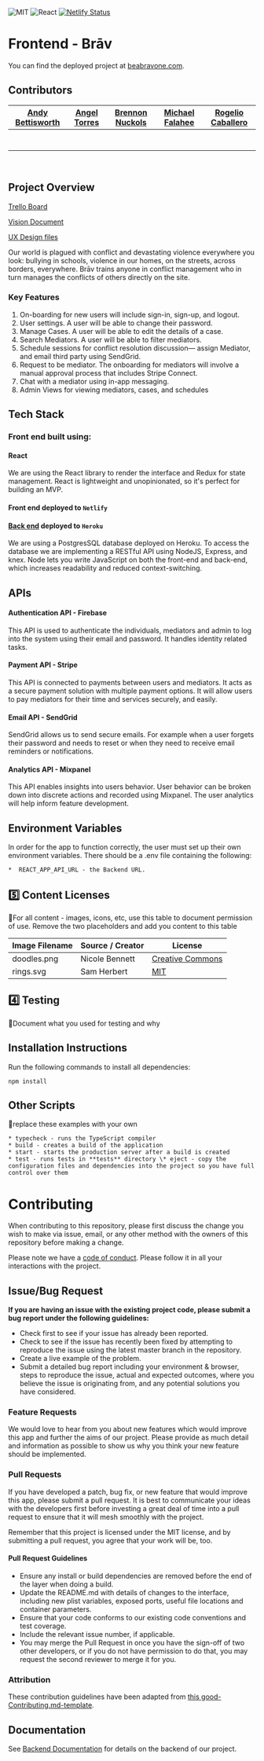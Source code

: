 ![MIT](https://img.shields.io/packagist/l/doctrine/orm.svg)
![React](https://img.shields.io/badge/react-v16.8.6-blue.svg)
[![Netlify Status](https://api.netlify.com/api/v1/badges/9aaad5da-5fcb-4026-97b4-9d6f628206a3/deploy-status)](https://app.netlify.com/sites/brav/deploys)

# Frontend - Brāv

You can find the deployed project at [beabravone.com](http://www.beabravone.com/).

## Contributors

| [Andy Bettisworth](https://github.com/wurde) | [Angel Torres](https://github.com/angel-torres) | [Brennon Nuckols](https://github.com/brennuck) | [Michael Falahee](https://github.com/Mjfalahee) | [Rogelio Caballero](https://github.com/rogercp) |
| :-----------------------------------------------------------------------------------------------------------: | :-----------------------------------------------------------------------------------------------------------: | :-----------------------------------------------------------------------------------------------------------: | :-----------------------------------------------------------------------------------------------------------: | :-----------------------------------------------------------------------------------------------------------: |
[<img src="https://github.com/favicon.ico" width="15">](https://github.com/wurde) | [<img src="https://github.com/favicon.ico" width="15">](https://github.com/angel-torres) | [<img src="https://github.com/favicon.ico" width="15">](https://github.com/brennuck) | [<img src="https://github.com/favicon.ico" width="15">](https://github.com/Mjfalahee) | [<img src="https://github.com/favicon.ico" width="15">](https://github.com/rogercp) |
| [<img src="https://static.licdn.com/sc/h/al2o9zrvru7aqj8e1x2rzsrca" width="15">](https://www.linkedin.com/) | [<img src="https://static.licdn.com/sc/h/al2o9zrvru7aqj8e1x2rzsrca" width="15">](https://www.linkedin.com/) | [<img src="https://static.licdn.com/sc/h/al2o9zrvru7aqj8e1x2rzsrca" width="15">](https://www.linkedin.com/) | [<img src="https://static.licdn.com/sc/h/al2o9zrvru7aqj8e1x2rzsrca" width="15">](https://www.linkedin.com/) | [<img src="https://static.licdn.com/sc/h/al2o9zrvru7aqj8e1x2rzsrca" width="15">](https://www.linkedin.com/) |

<br>

## Project Overview

[Trello Board](https://trello.com/b/5sU9ZybM/labs-14-brav)

[Vision Document](https://www.notion.so/Brav-c00f84c629f84560be196d93846a22cf)

[UX Design files](https://www.notion.so/Brav-c00f84c629f84560be196d93846a22cf#b38b8955c85f4bb8ad52863f7e478b03)

Our world is plagued with conflict and devastating violence everywhere you look: bullying in schools, violence in our homes, on the streets, across borders, everywhere. Brāv trains anyone in conflict management who in turn manages the conflicts of others directly on the site.

### Key Features

1. On-boarding for new users will include sign-in, sign-up, and logout.
2. User settings. A user will be able to change their password.
3. Manage Cases. A user will be able to edit the details of a case.
4. Search Mediators. A user will be able to filter mediators.
5. Schedule sessions for conflict resolution discussion— assign Mediator, and email third party using SendGrid.
6. Request to be mediator. The onboarding for mediators will involve a manual approval process that includes Stripe Connect.
7. Chat with a mediator using in-app messaging.
8. Admin Views for viewing mediators, cases, and schedules

## Tech Stack

### Front end built using:

#### React

We are using the React library to render the interface and Redux for state management. React is lightweight and unopinionated, so it's perfect for building an MVP.

#### Front end deployed to `Netlify`

#### [Back end](https://github.com/labs14-brav/Backend) deployed to `Heroku`

We are using a PostgresSQL database deployed on Heroku. To access the database we are implementing a RESTful API using NodeJS, Express, and knex. Node lets you write JavaScript on both the front-end and back-end, which increases readability and reduced context-switching.

## APIs

#### Authentication API - Firebase

This API is used to authenticate the individuals, mediators and admin to log into the system using their email and password. It handles identity related tasks.

#### Payment API - Stripe

This API is connected to payments between users and mediators. It acts as a secure payment solution with multiple payment options. It will allow users to pay mediators for their time and services securely, and easily.

#### Email API - SendGrid

SendGrid allows us to send secure emails. For example when a user forgets their password and needs to reset or when they need to receive email reminders or notifications.

#### Analytics API - Mixpanel

This API enables insights into users behavior. User behavior can be broken down into discrete actions and recorded using Mixpanel. The user analytics will help inform feature development.

## Environment Variables

In order for the app to function correctly, the user must set up their own environment variables. There should be a .env file containing the following:

    *  REACT_APP_API_URL - the Backend URL.

## 5️⃣ Content Licenses

🚫For all content - images, icons, etc, use this table to document permission of use. Remove the two placeholders and add you content to this table

| Image Filename | Source / Creator | License                                                                      |
| -------------- | ---------------- | ---------------------------------------------------------------------------- |
| doodles.png    | Nicole Bennett   | [Creative Commons](https://www.toptal.com/designers/subtlepatterns/doodles/) |
| rings.svg      | Sam Herbert      | [MIT](https://github.com/SamHerbert/SVG-Loaders)                             |

## 4️⃣ Testing

🚫Document what you used for testing and why

## Installation Instructions

Run the following commands to install all dependencies:

```
npm install
```

## Other Scripts

🚫replace these examples with your own

    * typecheck - runs the TypeScript compiler
    * build - creates a build of the application
    * start - starts the production server after a build is created
    * test - runs tests in **tests** directory \* eject - copy the configuration files and dependencies into the project so you have full control over them

# Contributing

When contributing to this repository, please first discuss the change you wish to make via issue, email, or any other method with the owners of this repository before making a change.

Please note we have a [code of conduct](./CODE_OF_CONDUCT.md). Please follow it in all your interactions with the project.

## Issue/Bug Request

 **If you are having an issue with the existing project code, please submit a bug report under the following guidelines:**
 - Check first to see if your issue has already been reported.
 - Check to see if the issue has recently been fixed by attempting to reproduce the issue using the latest master branch in the repository.
 - Create a live example of the problem.
 - Submit a detailed bug report including your environment & browser, steps to reproduce the issue, actual and expected outcomes,  where you believe the issue is originating from, and any potential solutions you have considered.

### Feature Requests

We would love to hear from you about new features which would improve this app and further the aims of our project. Please provide as much detail and information as possible to show us why you think your new feature should be implemented.

### Pull Requests

If you have developed a patch, bug fix, or new feature that would improve this app, please submit a pull request. It is best to communicate your ideas with the developers first before investing a great deal of time into a pull request to ensure that it will mesh smoothly with the project.

Remember that this project is licensed under the MIT license, and by submitting a pull request, you agree that your work will be, too.

#### Pull Request Guidelines

- Ensure any install or build dependencies are removed before the end of the layer when doing a build.
- Update the README.md with details of changes to the interface, including new plist variables, exposed ports, useful file locations and container parameters.
- Ensure that your code conforms to our existing code conventions and test coverage.
- Include the relevant issue number, if applicable.
- You may merge the Pull Request in once you have the sign-off of two other developers, or if you do not have permission to do that, you may request the second reviewer to merge it for you.

### Attribution

These contribution guidelines have been adapted from [this good-Contributing.md-template](https://gist.github.com/PurpleBooth/b24679402957c63ec426).

## Documentation

See [Backend Documentation](https://github.com/labs14-brav/Backend/blob/master/README.md) for details on the backend of our project.
